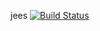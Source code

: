 jees
[![Build Status](https://travis-ci.org/xbexbex/ohtu-viikko1.svg?branch=master)](https://travis-ci.org/xbexbex/ohtu-viikko1)
